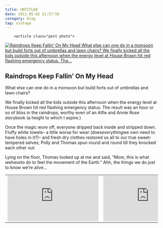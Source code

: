 ```yaml
---
title: UNTITLED
date: 2011-05-02 21:57:56
category: blog
tag: vintage
---
```

        <article class="post photo">
<a href="https://silverpip-blog.tumblr.com/image/48857030672">
<img alt="Raindrops Keep Fallin’ On My Head  What else can one do in a monsoon but build forts out of umbrellas and lawn chairs?
We finally kicked all the kids outside this afternoon when the energy level at House Brown hit red flashing emergency status. The..." src="https://64.media.tumblr.com/74fd53fe98c0b93730afba3f6001855d/tumblr_mlthwifb9o1qhgmvso1_1280.jpg"/>
</a>
<h2>Raindrops Keep Fallin’ On My Head</h2><div><p>What else can one do in a monsoon but build forts out of umbrellas and lawn chairs?</p><p>We finally kicked all the kids outside this afternoon when the energy level at House Brown hit red flashing emergency status. The result was an hour or so of bliss in the raindrops, worthy even of an Alfie and Annie Rose storybook (a height to which I aspire.)</p><p>Once the magic wore off, everyone dripped back inside and stripped down. Fluffy white towels– a little worse for wear (does<em>everything</em>we own need to have holes in it?)– and fresh dry clothes restored us all to our true sweet-tempered selves; Polly and Thomas spun round and round till they knocked each other out.</p><p>Lying on the floor, Thomas looked up at me and said, “Mom, this is what we<em>have</em>to do to feel the movement of the Earth.” Ahh, the things we do just to know we’re alive…</p></div><table><tr><td align="center"><iframe frameborder="0" marginheight="0" marginwidth="0" scrolling="no" src="http://rcm.amazon.com/e/cm?lt1=_blank&amp;bc1=000000&amp;IS2=1&amp;bg1=FFFFFF&amp;fc1=000000&amp;lc1=108FB9&amp;t=silverpip-20&amp;o=1&amp;p=8&amp;l=as4&amp;m=amazon&amp;f=ifr&amp;ref=ss_til&amp;asins=0099750309"></iframe></td><td align="center"><iframe frameborder="0" marginheight="0" marginwidth="0" scrolling="no" src="http://rcm.amazon.com/e/cm?lt1=_blank&amp;bc1=000000&amp;IS2=1&amp;bg1=FFFFFF&amp;fc1=000000&amp;lc1=108FB9&amp;t=silverpip-20&amp;o=1&amp;p=8&amp;l=as4&amp;m=amazon&amp;f=ifr&amp;ref=ss_til&amp;asins=0099258919"></iframe></td></tr></table></article>